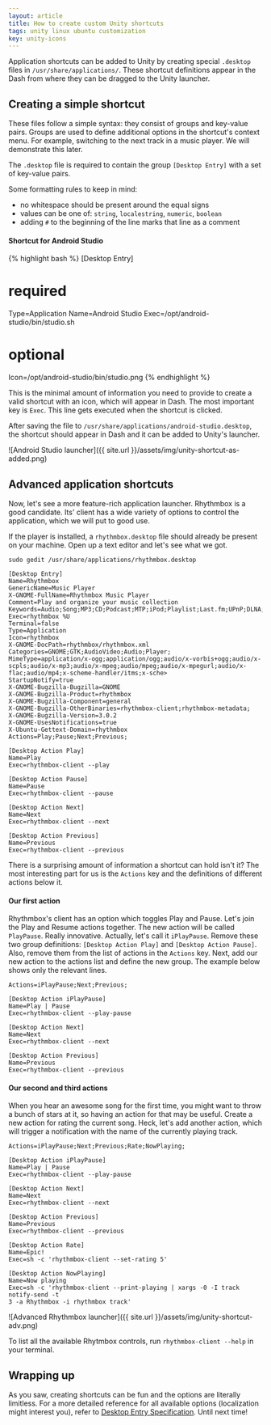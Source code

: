 ```yaml
---
layout: article
title: How to create custom Unity shortcuts
tags: unity linux ubuntu customization
key: unity-icons
---
```


Application shortcuts can be added to Unity by creating special `.desktop` files
in `/usr/share/applications/`. These shortcut definitions appear in the Dash from
where they can be dragged to the Unity launcher.

## Creating a simple shortcut

These files follow a simple syntax: they consist of groups and key-value
pairs. Groups are used to define additional options in the shortcut's context menu.
For example, switching to the next track in a music player. We will demonstrate
this later.

The `.desktop` file is required to contain the group `[Desktop Entry]` with a set of
key-value pairs.

Some formatting rules to keep in mind:

  - no whitespace should be present around the equal signs
  - values can be one of: `string`, `localestring`, `numeric`, `boolean`
  - adding `#` to the beginning of the line marks that line as a comment

#### Shortcut for Android Studio

{% highlight bash %}
[Desktop Entry]

# required
Type=Application
Name=Android Studio
Exec=/opt/android-studio/bin/studio.sh
# optional
Icon=/opt/android-studio/bin/studio.png
{% endhighlight %}

This is the minimal amount of information you need to provide to create a valid
shortcut with an icon, which will appear in Dash. The most important key is `Exec`.
This line gets executed when the shortcut is clicked.

After saving the file to `/usr/share/applications/android-studio.desktop`,
the shortcut should appear in Dash and it can be added to Unity's launcher.

![Android Studio launcher]({{ site.url }}/assets/img/unity-shortcut-as-added.png)

## Advanced application shortcuts

Now, let's see a more feature-rich application launcher. Rhythmbox is a good
candidate. Its' client has a wide variety of options to control the application,
which we will put to good use.

If the player is installed, a `rhythmbox.desktop` file should already be present
on your machine. Open up a text editor and let's see what we got.

`sudo gedit /usr/share/applications/rhythmbox.desktop`

```shell
[Desktop Entry]
Name=Rhythmbox
GenericName=Music Player
X-GNOME-FullName=Rhythmbox Music Player
Comment=Play and organize your music collection
Keywords=Audio;Song;MP3;CD;Podcast;MTP;iPod;Playlist;Last.fm;UPnP;DLNA;Radio;
Exec=rhythmbox %U
Terminal=false
Type=Application
Icon=rhythmbox
X-GNOME-DocPath=rhythmbox/rhythmbox.xml
Categories=GNOME;GTK;AudioVideo;Audio;Player;
MimeType=application/x-ogg;application/ogg;audio/x-vorbis+ogg;audio/x-scpls;audio/x-mp3;audio/x-mpeg;audio/mpeg;audio/x-mpegurl;audio/x-flac;audio/mp4;x-scheme-handler/itms;x-sche>
StartupNotify=true
X-GNOME-Bugzilla-Bugzilla=GNOME
X-GNOME-Bugzilla-Product=rhythmbox
X-GNOME-Bugzilla-Component=general
X-GNOME-Bugzilla-OtherBinaries=rhythmbox-client;rhythmbox-metadata;
X-GNOME-Bugzilla-Version=3.0.2
X-GNOME-UsesNotifications=true
X-Ubuntu-Gettext-Domain=rhythmbox
Actions=Play;Pause;Next;Previous;

[Desktop Action Play]
Name=Play
Exec=rhythmbox-client --play

[Desktop Action Pause]
Name=Pause
Exec=rhythmbox-client --pause

[Desktop Action Next]
Name=Next
Exec=rhythmbox-client --next

[Desktop Action Previous]
Name=Previous
Exec=rhythmbox-client --previous           
```

There is a surprising amount of information a shortcut can hold isn't it?
The most interesting part for us is the `Actions` key and the definitions
of different actions below it.

#### Our first action

Rhythmbox's client has an option which toggles Play and Pause. Let's join the
Play and Resume actions together. The new action will be called `PlayPause`.
Really innovative. Actually, let's call it `iPlayPause`. Remove these two
group definitions: `[Desktop Action Play]` and `[Desktop Action Pause]`. Also,
remove them from the list of actions in the `Actions` key. Next, add our new
action to the actions list and define the new group. The example below shows only
the relevant lines.

```shell
Actions=iPlayPause;Next;Previous;

[Desktop Action iPlayPause]
Name=Play | Pause
Exec=rhythmbox-client --play-pause

[Desktop Action Next]
Name=Next
Exec=rhythmbox-client --next

[Desktop Action Previous]
Name=Previous
Exec=rhythmbox-client --previous           
```

#### Our second and third actions

When you hear an awesome song for the first time, you might want to throw
a bunch of stars at it, so having an action for that may be useful. Create
a new action for rating the current song. Heck, let's add another action,
which will trigger a notification with the name of the currently playing track.

```shell
Actions=iPlayPause;Next;Previous;Rate;NowPlaying;

[Desktop Action iPlayPause]
Name=Play | Pause
Exec=rhythmbox-client --play-pause

[Desktop Action Next]
Name=Next
Exec=rhythmbox-client --next

[Desktop Action Previous]
Name=Previous
Exec=rhythmbox-client --previous

[Desktop Action Rate]                                                                                             
Name=Epic!
Exec=sh -c 'rhythmbox-client --set-rating 5'

[Desktop Action NowPlaying]
Name=Now playing
Exec=sh -c 'rhythmbox-client --print-playing | xargs -0 -I track notify-send -t
3 -a Rhythmbox -i rhythmbox track'
```

![Advanced Rhythmbox launcher]({{ site.url }}/assets/img/unity-shortcut-adv.png)

To list all the available Rhytmbox controls, run `rhythmbox-client --help` in
your terminal.

## Wrapping up

As you saw, creating shortcuts can be fun and the options are literally limitless.
For a more detailed reference for all available options (localization might interest you),
refer to [Desktop Entry Specification](http://standards.freedesktop.org/desktop-entry-spec/desktop-entry-spec-latest.html).
Until next time!
